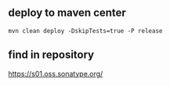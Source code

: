 ## deploy to maven center
```
mvn clean deploy -DskipTests=true -P release
```

## find in repository
https://s01.oss.sonatype.org/

